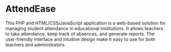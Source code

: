 # AttendEase
This PHP and HTML/CSS/JavaScript application is a web-based solution for managing student attendance in educational institutions. It allows teachers to take attendance, keep track of absences, and generate reports. The user-friendly interface and intuitive design make it easy to use for both teachers and administrators.
